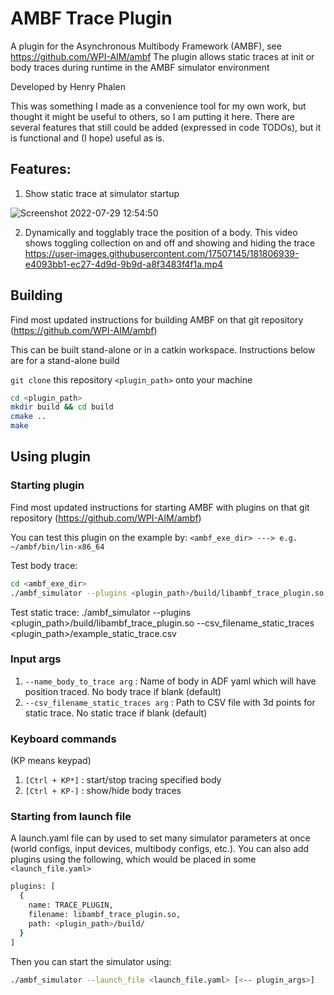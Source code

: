 # AMBF Trace Plugin

A plugin for the Asynchronous Multibody Framework (AMBF), see https://github.com/WPI-AIM/ambf
The plugin allows static traces at init or body traces during runtime in the AMBF simulator environment

Developed by Henry Phalen

This was something I made as a convenience tool for my own work, but thought it might be useful to others, so I am putting it here.
There are several features that still could be added (expressed in code TODOs), but it is functional and (I hope) useful as is.

## Features:

1. Show static trace at simulator startup

![Screenshot 2022-07-29 12:54:50](https://user-images.githubusercontent.com/17507145/181807786-1c9732aa-82b2-4b81-a653-d35ea707df34.png)

2. Dynamically and togglably trace the position of a body. This video shows toggling collection on and off and showing and hiding the trace
https://user-images.githubusercontent.com/17507145/181806939-e4093bb1-ec27-4d9d-9b9d-a8f3483f4f1a.mp4

## Building
Find most updated instructions for building AMBF on that git repository (https://github.com/WPI-AIM/ambf)

This can be built stand-alone or in a catkin workspace. Instructions below are for a stand-alone build

```git clone``` this repository ```<plugin_path>``` onto your machine

```bash
cd <plugin_path>
mkdir build && cd build
cmake ..
make
```
## Using plugin

### Starting plugin
Find most updated instructions for starting AMBF with plugins on that git repository (https://github.com/WPI-AIM/ambf)

You can test this plugin on the example by:
```<ambf_exe_dir> ---> e.g. ~/ambf/bin/lin-x86_64```

Test body trace:
```bash
cd <ambf_exe_dir>
./ambf_simulator --plugins <plugin_path>/build/libambf_trace_plugin.so --name_body_to_trace Chassis
```

Test static trace:
./ambf_simulator --plugins <plugin_path>/build/libambf_trace_plugin.so --csv_filename_static_traces <plugin_path>/example_static_trace.csv

### Input args
1. ```--name_body_to_trace arg``` : Name of body in ADF yaml which will have position traced. No body trace if blank (default)
2. ```--csv_filename_static_traces arg``` : Path to CSV file with 3d points for static trace. No static trace if blank (default)

### Keyboard commands
(KP means keypad)
1. ```[Ctrl + KP*]``` : start/stop tracing specified body
2. ```[Ctrl + KP-]``` : show/hide body traces

### Starting from launch file
A launch.yaml file can by used to set many simulator parameters at once (world configs, input devices, multibody configs, etc.). You can also add plugins using the following, which would be placed in some ```<launch_file.yaml>```
```bash 
plugins: [
  {
    name: TRACE_PLUGIN,
    filename: libambf_trace_plugin.so,
    path: <plugin_path>/build/
  }
]
```
Then you can start the simulator using:
```bash
./ambf_simulator --launch_file <launch_file.yaml> [<-- plugin_args>]
```
